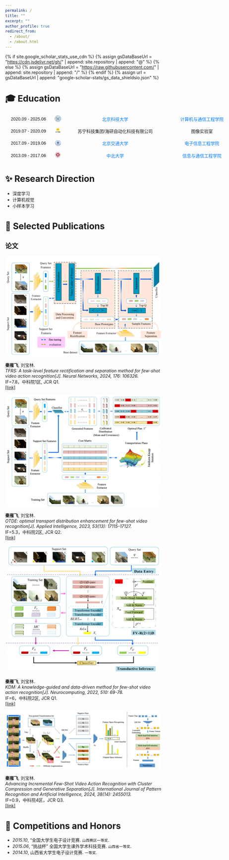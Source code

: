 ```yaml
---
permalink: /
title: ""
excerpt: ""
author_profile: true
redirect_from: 
  - /about/
  - /about.html
---
```


{% if site.google_scholar_stats_use_cdn %}
{% assign gsDataBaseUrl = "https://cdn.jsdelivr.net/gh/" | append: site.repository | append: "@" %}
{% else %}
{% assign gsDataBaseUrl = "https://raw.githubusercontent.com/" | append: site.repository | append: "/" %}
{% endif %}
{% assign url = gsDataBaseUrl | append: "google-scholar-stats/gs_data_shieldsio.json" %}

<span class='anchor' id='Work_and_Education'></span>
# 🎓 Education
<style>
  .timeline-container {
    display: flex;
    flex-direction: column;
    width: 100%;
    max-width: 900px;
    margin: 0 auto;
    padding-left: -20px;  /* ← 添加这一行 */
    font-family: Arial, sans-serif;
  }
  .timeline-item {
    display: flex;
    align-items: center;
    margin: 8px 0;
  }
  .time-column {
    flex: 0 0 150px;
    text-align: center;
  }
  .logo-column {
    flex: 0 0 40px;
    text-align: center;
  }
  .org-column {
    flex: 0 0 300px;
    text-align: center;
    padding: 0 15px;
  }
  .xy1-column {
    flex: 0 0 200px;
    text-align: center;
    padding: 0 15px;
  }
  .xy2-column {
    flex: 0 0 180px;
    text-align: center;
    padding: 0 15px;
  }
  .degree-column {
    flex: 0 0 120px;
    text-align: center;
    padding-left: 15px;
  }
</style>

<div class="timeline-container">
  <div class="timeline-item">
    <span class="time-column">2020.09 - 2025.06</span>
    <span class="logo-column">
      <a href="https://www.ustb.edu.cn/" target="_blank">
        <img src="/images/logo/北科_logo.jpeg" alt="北京科技大学" width="20">
      </a>
    </span>
    <a class="org-column" href="https://www.ustb.edu.cn" target="_blank" style="color: #007bff; text-decoration: none;">北京科技大学</a>
    <a class="xy1-column" href="https://scce.ustb.edu.cn" target="_blank" style="color: #007bff; text-decoration: none;">计算机与通信工程学院</a>
    <span class="xy2-column">计算机科学与技术</span>
    <span class="degree-column">博士</span>
  </div>

  <div class="timeline-item">
    <span class="time-column">2019.07 - 2020.09</span>
    <span class="logo-column">
      <a href="https://www.suning.com/" target="_blank">
        <img src="/images/logo/苏宁_logo.jpeg" alt="苏宁科技" width="20">
      </a>
    </span>
    <span class="org-column">苏宁科技集团/海研自动化科技有限公司</span>
    <span class="xy1-column">图像实验室</span>
    <span class="xy2-column">-</span>
    <span class="degree-column">图像算法工程师</span>
  </div>

  <div class="timeline-item">
    <span class="time-column">2017.09 - 2019.06</span>
    <span class="logo-column">
      <a href="https://www.bjtu.edu.cn/" target="_blank">
        <img src="/images/logo/北交_logo.jpeg" alt="北京交通大学" width="20">
      </a>
    </span>
    <a class="org-column" href="https://www.bjtu.edu.cn/" target="_blank" style="color: #007bff; text-decoration: none;">北京交通大学</a>
    <a class="xy1-column" href="https://eie.bjtu.edu.cn/" target="_blank" style="color: #007bff; text-decoration: none;">电子信息工程学院</a>
    <span class="xy2-column">电子与通信工程</span>
    <span class="degree-column">硕士</span>
  </div>

  <div class="timeline-item">
    <span class="time-column">2013.09 - 2017.06</span>
    <span class="logo-column">
      <a href="https://www.nuc.edu.cn/" target="_blank">
        <img src="/images/logo/中北_logo.jpeg" alt="中北大学" width="20">
      </a>
    </span>
    <a class="org-column" href="https://www.nuc.edu.cn/" target="_blank" style="color: #007bff; text-decoration: none;">中北大学</a>
    <a class="xy1-column" href="https://5y.nuc.edu.cn/" target="_blank" style="color: #007bff; text-decoration: none;">信息与通信工程学院</a>
    <span class="xy2-column">光电信息科学与技术</span>
    <span class="degree-column">学士</span>
  </div>
</div>


<span class='anchor' id='Research_Direction'></span>
# ✨ Research Direction
- 深度学习
- 计算机视觉
- 小样本学习

<span class='anchor' id='Selected_Publications'></span>
# 📝 Selected Publications

## 论文

<div class='paper-box'><div class='paper-box-image'><div><img src='images/paper/TFRS.png' alt="sym"></div></div>
<div class='paper-box-text' markdown="1">

**秦雁飞**, 刘宝林. <br>
*TFRS: A task-level feature rectification and separation method for few-shot video action recognition[J]. Neural Networks, 2024, 176: 106326.*<br>
IF=7.8，中科院1区, JCR Q1.<br>
[[link]](https://www.sciencedirect.com/science/article/abs/pii/S0893608024002508)

</div>
</div>


<div class='paper-box'><div class='paper-box-image'><div><img src='images/paper/OTDE.png' alt="sym"></div></div>
<div class='paper-box-text' markdown="1">

**秦雁飞**, 刘宝林. <br>
*OTDE: optimal transport distribution enhancement for few-shot video recognition[J]. Applied Intelligence, 2023, 53(13): 17115-17127.*<br>
IF=5.3，中科院2区, JCR Q2.<br>
[[link]](https://link.springer.com/article/10.1007/s10489-022-04369-4)

</div>
</div>

<div class='paper-box'><div class='paper-box-image'><div><img src='images/paper/KDM.png' alt="sym"></div></div>
<div class='paper-box-text' markdown="1">

**秦雁飞**, 刘宝林. <br>
*KDM: A knowledge-guided and data-driven method for few-shot video action recognition[J]. Neurocomputing, 2022, 510: 69-78.*<br>
IF=6，中科院2区, JCR Q1.<br>
[[link]](https://www.sciencedirect.com/science/article/abs/pii/S0925231222010980)

</div>
</div>

<div class='paper-box'><div class='paper-box-image'><div><img src='images/paper/CCSE.png' alt="sym"></div></div>
<div class='paper-box-text' markdown="1">

**秦雁飞**, 刘宝林. <br>
*Advancing Incremental Few-Shot Video Action Recognition with Cluster Compression and Generative Separation[J]. International Journal of Pattern Recognition and Artificial Intelligence, 2024, 38(14): 2455013.*<br>
IF=0.9，中科院4区，JCR Q3.<br>
[[link]](https://www.worldscientific.com/doi/abs/10.1142/S0218001424550139)

</div>
</div>

<!--
### Patents
---
- CN113850414B. Method for Logistics Scheduling Planning Based on Graph Neural Networks and Reinforcement Learning. (First Inventor, Authorized)
- CN114130034B. Multi Agent Game AI Design Method Based on Attention Mechanism and Reinforcement Learning. (Fifth Inventor, Authorized)
- CN113947348A. A Method and Device for Order Allocation. (Second Inventor, Under Review)
- CN113869489A. Complex Game AI Design Method Based on Hierarchical Deep Reinforcement Learning. (Third Inventor, Authorized)
- CN113869488A. Reinforcement Learning Method for Game AI Agents in Continuous Discrete Mixed Decision Environments. (Third Inventor, Authorized)
- CN114169421A. Cooperative Exploration Method in Sparse Reward Environments for Multi Agent Systems Based on Intrinsic Motivation. (Fourth Inventor, Under Review)
- CN114139681A. Meta Reinforcement Learning Method Based on Contrastive Learning and Mutual Information. (Fourth Inventor, Under Review)

-->

<span class='anchor' id='Competitions_and_Honors'></span>

# 🏅 Competitions and Honors
- *2015.10*, “全国大学生电子设计竞赛. `山西赛区一等奖`.     
- *2015.06*, “挑战杯” 全国大学生课外学术科技竞赛. `山西省一等奖`.
- *2014.10*,  山西省大学生电子设计竞赛. `一等奖`.  

<!--
<span class='anchor' id='Invited_Talks'></span>
# 🏛️ Invited Talks
- *2024.7*, Transformer-based Models in Decision Making. @NJU
- *2023.12*, Reining Generalization in Offline Reinforcement Learning via Representation Distinction. @DAI 2023
- 2022.11, The Difficulty of Passive Learning in Deep Reinforcement Learning. @Huawei, Chaspark 
- *2022.01*, A hierarchical reinforcement learning based optimization framework for large scale dynamic
pickup and delivery problems @RLChina


<span class='anchor' id='Internships'></span>

# 💻 Internships
- *2024.01-2024.07*, Qiyuan Lab, AI Foundation Team. Supervised by Chen Chen.
- *2020.11-2023.11*, Huawei Noah’s Ark Lab, Decision and Reasoning Team. Supervised by Chenjun Xiao, Dong Li, Chen Chen and Chao Wang.
- *2020.04-2020.10*, Huawei Noah’s Ark Lab, Enterprise Intelligence Team. Supervised by  Jiawen Lu.
- *2019.07-2019.12*, Alibaba, Alimama Target Advertising Team.  Supervised by Junqi Jin.

<span class='anchor' id='Academic Service'></span>
# 🌐 Academic Service

- Reviewer for Conferences: ICML, ICLR, NeurIPS, AAAI, IJCAI, AAMAS, DAI, CIKM.

- Student Contactor of RLChina.
-->
